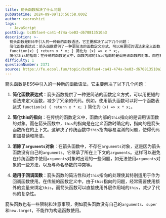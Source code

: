 ```yaml
---
title: 箭头函数解决了什么问题
pubDatetime: 2024-09-09T13:56:58.000Z
author: caorushizi
tags:
  - JavaScript
postSlug: bc85fae4-ca41-474a-be03-d670813510a3
description: >-
  箭头函数是ES6中引入的一种新的函数语法，它主要解决了以下几个问题：
  简化函数表达式：箭头函数提供了一种更简洁的函数定义方式，可以用更短的语法来定义函数，减少了冗余的代码。例如，使用箭头函数可以将一个函数表达式
  function(x) { return x * x; } 简化为 (x) => x * x;。
  简化this的指向：在传统的函数定义中，函数内部的this指向的是调用该函数的对象。而在箭
difficulty: 1
questionNumber: 2371
source: https://fe.ecool.fun/topic/bc85fae4-ca41-474a-be03-d670813510a3
---
```


箭头函数是ES6中引入的一种新的函数语法，它主要解决了以下几个问题：

1. **简化函数表达式**：箭头函数提供了一种更简洁的函数定义方式，可以用更短的语法来定义函数，减少了冗余的代码。例如，使用箭头函数可以将一个函数表达式 `function(x) { return x * x; }` 简化为 `(x) => x * x;`。

2. **简化this的指向**：在传统的函数定义中，函数内部的`this`指向的是调用该函数的对象。而在箭头函数中，`this`的指向是在定义函数时确定的，指向的是箭头函数所在的上下文。这解决了传统函数中`this`指向容易混淆的问题，使得代码更加易读和简洁。

3. **消除了`arguments`对象**：在箭头函数中，不存在`arguments`对象，这是因为箭头函数没有自己的`arguments`，它继承了所在上下文的`arguments`。这样可以避免在传统函数中使用`arguments`对象时出现的一些问题，如无法使用`arguments`对象的一些方法，以及与命名参数的冲突等。

4. **适用于回调函数**：箭头函数的简洁性和对`this`指向的处理使其特别适用于作为回调函数使用。在传统的函数定义中，由于`this`指向的问题，经常需要使用额外的变量来绑定`this`，而箭头函数可以直接使用外层作用域的`this`，减少了代码的复杂性。

箭头函数也有一些限制和注意事项，例如箭头函数没有自己的`arguments`、`super`和`new.target`，不能作为构造函数使用。
